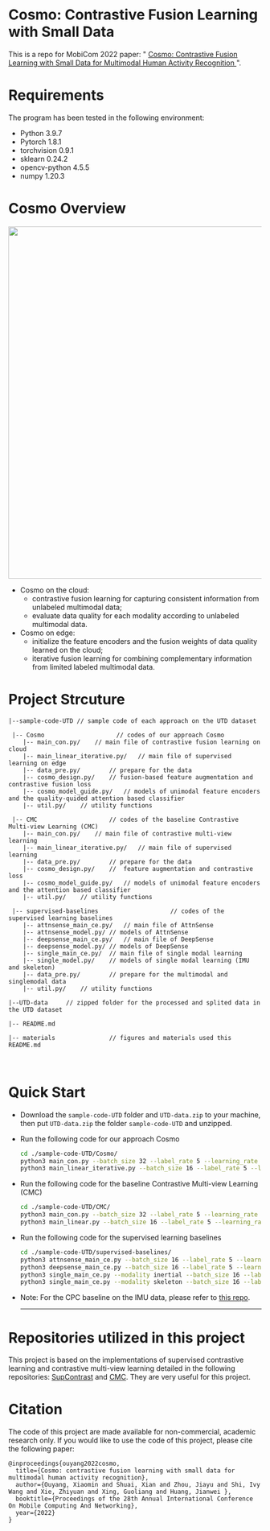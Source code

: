 # Cosmo: Contrastive Fusion Learning with Small Data
This is a repo for MobiCom 2022 paper: " <a href="https://github.com/xmouyang/xmouyang.github.io/blob/master/data/Cosmo-MobiCom22-camera-ready-0903.pdf"> Cosmo: Contrastive Fusion Learning with Small Data for Multimodal Human Activity Recognition </a>".

# Requirements
The program has been tested in the following environment: 
* Python 3.9.7
* Pytorch 1.8.1
* torchvision 0.9.1
* sklearn 0.24.2
* opencv-python 4.5.5
* numpy 1.20.3

# Cosmo Overview
<p align="center" >
	<img src="https://github.com/xmouyang/Cosmo/blob/main/materials/Overview.png" width="700">
</p>

* Cosmo on the cloud: 
	* contrastive fusion learning for capturing consistent information from unlabeled multimodal data;
	* evaluate data quality for each modality according to unlabeled multimodal data.
* Cosmo on edge: 
	* initialize the feature encoders and the fusion weights of data quality learned on the cloud; 
	* iterative fusion learning for combining complementary information from limited labeled multimodal data.


# Project Strcuture
```
|--sample-code-UTD // sample code of each approach on the UTD dataset

 |-- Cosmo                    // codes of our approach Cosmo
    |-- main_con.py/	// main file of contrastive fusion learning on cloud 
    |-- main_linear_iterative.py/	// main file of supervised learning on edge
    |-- data_pre.py/		// prepare for the data
    |-- cosmo_design.py/ 	// fusion-based feature augmentation and contrastive fusion loss
    |-- cosmo_model_guide.py/	// models of unimodal feature encoders and the quality-quided attention based classifier
    |-- util.py/	// utility functions

 |-- CMC                    // codes of the baseline Contrastive Multi-view Learning (CMC)
    |-- main_con.py/	// main file of contrastive multi-view learning
    |-- main_linear_iterative.py/	// main file of supervised learning
    |-- data_pre.py/		// prepare for the data
    |-- cosmo_design.py/ 	//  feature augmentation and contrastive loss
    |-- cosmo_model_guide.py/	// models of unimodal feature encoders and the attention based classifier
    |-- util.py/	// utility functions

 |-- supervised-baselines                    // codes of the supervised learning baselines
    |-- attnsense_main_ce.py/	// main file of AttnSense
    |-- attnsense_model.py/	// models of AttnSense
    |-- deepsense_main_ce.py/	// main file of DeepSense
    |-- deepsense_model.py/	// models of DeepSense
    |-- single_main_ce.py/	// main file of single modal learning
    |-- single_model.py/	// models of single modal learning (IMU and skeleton)
    |-- data_pre.py/		// prepare for the multimodal and singlemodal data
    |-- util.py/	// utility functions
    
|--UTD-data 	// zipped folder for the processed and splited data in the UTD dataset

|-- README.md

|-- materials               // figures and materials used this README.md
```
<br>

# Quick Start
* Download the `sample-code-UTD` folder and `UTD-data.zip` to your machine, then put `UTD-data.zip` the folder `sample-code-UTD` and unzipped.
* Run the following code for our approach Cosmo
    ```bash
    cd ./sample-code-UTD/Cosmo/
    python3 main_con.py --batch_size 32 --label_rate 5 --learning_rate 0.01
    python3 main_linear_iterative.py --batch_size 16 --label_rate 5 --learning_rate 0.001 --guide_flag 1 --method iterative
    ```
* Run the following code for the baseline Contrastive Multi-view Learning (CMC)
    ```bash
    cd ./sample-code-UTD/CMC/
    python3 main_con.py --batch_size 32 --label_rate 5 --learning_rate 0.01
    python3 main_linear.py --batch_size 16 --label_rate 5 --learning_rate 0.001
    ```
    
* Run the following code for the supervised learning baselines
    ```bash
    cd ./sample-code-UTD/supervised-baselines/
    python3 attnsense_main_ce.py --batch_size 16 --label_rate 5 --learning_rate 0.001
    python3 deepsense_main_ce.py --batch_size 16 --label_rate 5 --learning_rate 0.001
    python3 single_main_ce.py --modality inertial --batch_size 16 --label_rate 5 --learning_rate 0.001
    python3 single_main_ce.py --modality skeleton --batch_size 16 --label_rate 5 --learning_rate 0.001
    ```
    
 * Note: For the CPC baseline on the IMU data, please refer to <a href="https://github.com/harkash/contrastive-predictive-coding-for-har">this repo</a>. 
 
    ---

# Repositories utilized in this project
This project is based on the implementations of supervised contrastive learning and contrastive multi-view learning detailed in the following repositories: 
<a href="https://github.com/HobbitLong/SupContrast">SupContrast</a> and <a href="https://github.com/HobbitLong/CMC">CMC</a>. They are very useful for this project.


# Citation
The code of this project are made available for non-commercial, academic research only. If you would like to use the code of this project, please cite the following paper:
```
@inproceedings{ouyang2022cosmo,
  title={Cosmo: contrastive fusion learning with small data for multimodal human activity recognition},
  author={Ouyang, Xiaomin and Shuai, Xian and Zhou, Jiayu and Shi, Ivy Wang and Xie, Zhiyuan and Xing, Guoliang and Huang, Jianwei },
  booktitle={Proceedings of the 28th Annual International Conference On Mobile Computing And Networking},
  year={2022}
}
```
    
